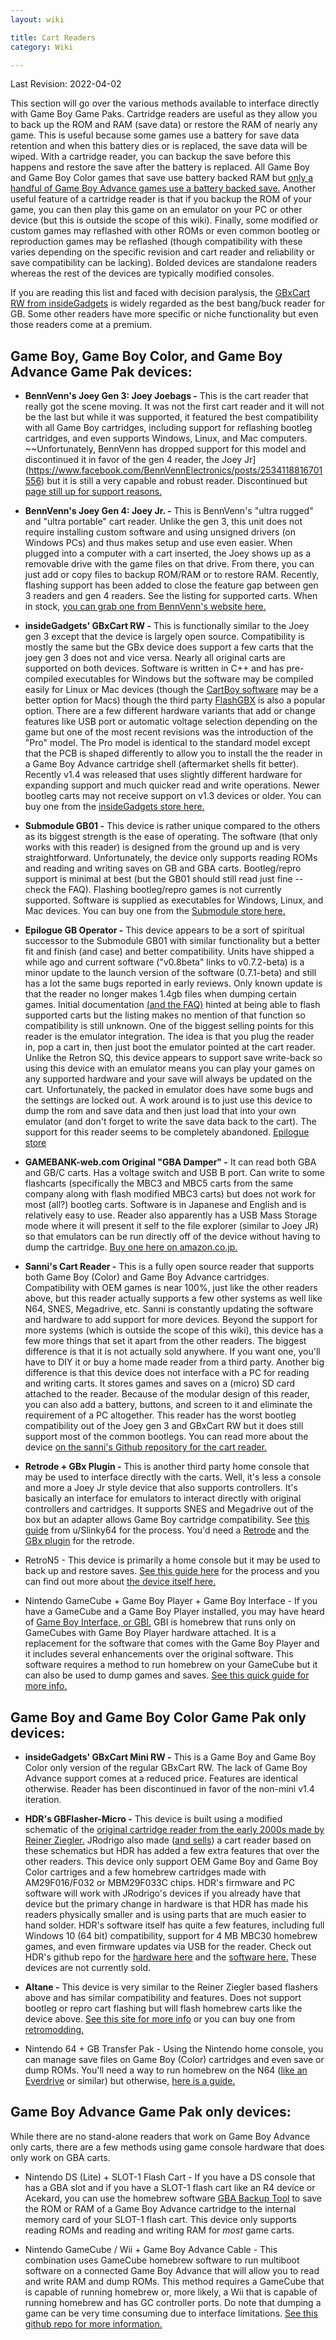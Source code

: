 ```yaml
---
layout: wiki

title: Cart Readers
category: Wiki

---
```

Last Revision: 2022-04-02

This section will go over the various methods available to interface directly with Game Boy Game Paks. Cartridge readers are useful as they allow you to back up the ROM and RAM (save data) or restore the RAM of nearly any game. This is useful because some games use a battery for save data retention and when this battery dies or is replaced, the save data will be wiped. With a cartridge reader, you can backup the save before this happens and restore the save after the battery is replaced. All Game Boy and Game Boy Color games that save use battery backed RAM but [only a handful of Game Boy Advance games use a battery backed save.](https://gbatemp.net/threads/gameboy-advance-gba-games-requiring-batteries.322803/) Another useful feature of a cartridge reader is that if you backup the ROM of your game, you can then play this game on an emulator on your PC or other device (but this is outside the scope of this wiki). Finally, some modified or custom games may reflashed with other ROMs or even common bootleg or reproduction games may be reflashed (though compatibility with these varies depending on the specific revision and cart reader and reliability or save compatibility can be lacking). Bolded devices are standalone readers whereas the rest of the devices are typically modified consoles.

If you are reading this list and faced with decision paralysis, the [GBxCart RW from insideGadgets](https://shop.insidegadgets.com/product/gbxcart-rw/) is widely regarded as the best bang/buck reader for GB. Some other readers have more specific or niche functionality but even those readers come at a premium. 
 

## Game Boy, Game Boy Color, and Game Boy Advance Game Pak devices: 
 
* **BennVenn's Joey Gen 3: Joey Joebags -** This is the cart reader that really got the scene moving. It was not the first cart reader and it will not be the last but while it was supported, it featured the best compatibility with all Game Boy cartridges, including support for reflashing bootleg cartridges, and even supports Windows, Linux, and Mac computers. ~~Unfortunately, BennVenn has dropped support for this model and discontinued it in favor of the gen 4 reader, the Joey Jr](https://www.facebook.com/BennVennElectronics/posts/2534118816701556) but it is still a very capable and robust reader. Discontinued but [page still up for support reasons.](https://bennvenn.myshopify.com/collections/game-cart-to-pc-interface/products/reader-writer-gen2)
 
* **BennVenn's Joey Gen 4: Joey Jr. -** This is BennVenn's "ultra rugged" and "ultra portable" cart reader. Unlike the gen 3, this unit does not require installing custom software and using unsigned drivers (on Windows PCs) and thus makes setup and use even easier. When plugged into a computer with a cart inserted, the Joey shows up as a removable drive with the game files on that drive. From there, you can just add or copy files to backup ROM/RAM or to restore RAM. Recently, flashing support has been added to close the feature gap between gen 3 readers and gen 4 readers. See the listing for supported carts. When in stock, [you can grab one from BennVenn's website here.](https://bennvenn.myshopify.com/collections/game-cart-to-pc-interface/products/usb-gb-c-cart-dumper-the-joey-jr?variant=12213934620775)
 
* **insideGadgets' GBxCart RW -** This is functionally similar to the Joey gen 3 except that the device is largely open source. Compatibility is mostly the same but the GBx device does support a few carts that the joey gen 3 does not and vice versa. Nearly all original carts are supported on both devices. Software is written in C++ and has pre-compiled executables for Windows but the software may be compiled easily for Linux or Mac devices (though the [CartBoy software](https://github.com/KevinVitale/CartBoy) may be a better option for Macs) though the third party [FlashGBX](https://github.com/lesserkuma/FlashGBX) is also a popular option. There are a few different hardware variants that add or change features like USB port or automatic voltage selection depending on the game but one of the most recent revisions was the introduction of the "Pro" model. The Pro model is identical to the standard model except that the PCB is shaped differently to allow you to install the the reader in a Game Boy Advance cartridge shell (aftermarket shells fit better). Recently v1.4 was released that uses slightly different hardware for expanding support and much quicker read and write operations. Newer bootleg carts may not receive support on v1.3 devices or older. You can buy one from the [insideGadgets store here.](https://shop.insidegadgets.com/product/gbxcart-rw/)

* **Submodule GB01 -** This device is rather unique compared to the others as its biggest strength is the ease of operating. The software (that only works with this reader) is designed from the ground up and is very straightforward. Unfortunately, the device only supports reading ROMs and reading and writing saves on GB and GBA carts. Bootleg/repro support is minimal at best (but the GB01 should still read just fine -- check the FAQ). Flashing bootleg/repro games is not currently supported. Software is supplied as executables for Windows, Linux, and Mac devices. You can buy one from the [Submodule store here.](https://submodule.co/)

* **Epilogue GB Operator -** This device appears to be a sort of spiritual successor to the Submodule GB01 with similar functionality but a better fit and finish (and case) and better compatibility. Units have shipped a while ago and current software ("v0.8beta" links to v0.7.2-beta) is a minor update to the launch version of the software (0.7.1-beta) and still has a lot the same bugs reported in early reviews. Only known update is that the reader no longer makes 1.4gb files when dumping certain games. Initial documentation [(and the FAQ)](https://support.epilogue.co/hc/en-us/articles/360018603960-What-is-the-GB-Operator-) hinted at being able to flash supported carts but the listing makes no mention of that function so compatibility is still unknown. One of the biggest selling points for this reader is the emulator integration. The idea is that you plug the reader in, pop a cart in, then just boot the emulator pointed at the cart reader. Unlike the Retron SQ, this device appears to support save write-back so using this device with an emulator means you can play your games on any supported hardware and your save will always be updated on the cart. Unfortunately, the packed in emulator does have some bugs and the settings are locked out. A work around is to just use this device to dump the rom and save data and then just load that into your own emulator (and don't forget to write the save data back to the cart). The support for this reader seems to be completely abandoned. [Epilogue store](https://www.epilogue.co/product/gb-operator)

* **GAMEBANK-web.com Original "GBA Damper" -** It can read both GBA and GB/C carts. Has a voltage switch and USB B port. Can write to some flashcarts (specifically the MBC3 and MBC5 carts from the same company along with flash modified MBC3 carts) but does not work for most (all?) bootleg carts. Software is in Japanese and English and is relatively easy to use. Reader also apparently has a USB Mass Storage mode where it will present it self to the file explorer (similar to Joey JR) so that emulators can be run directly off of the device without having to dump the cartridge. [Buy one here on amazon.co.jp.](https://www.amazon.co.jp/-/en/GAMEBANK-web-com-2251-Separately-Gameboy-Advance/dp/B0838CVZ49)
 
* **Sanni's Cart Reader -** This is a fully open source reader that supports both Game Boy (Color) and Game Boy Advance cartridges. Compatibility with OEM games is near 100%, just like the other readers above, but this reader actually supports a few other systems as well like N64, SNES, Megadrive, etc. Sanni is constantly updating the software and hardware to add support for more devices. Beyond the support for more systems (which is outside the scope of this wiki), this device has a few more things that set it apart from the other readers. The biggest difference is that it is not actually sold anywhere. If you want one, you'll have to DIY it or buy a home made reader from a third party. Another big difference is that this device does not interface with a PC for reading and writing carts. It stores games and saves on a (micro) SD card attached to the reader. Because of the modular design of this reader, you can also add a battery, buttons, and screen to it and eliminate the requirement of a PC altogether. This reader has the worst bootleg compatibility out of the Joey gen 3 and GBxCart RW but it does still support most of the common bootlegs. You can read more about the device [on the sanni's Github repository for the cart reader.](https://github.com/sanni/cartreader)

* **Retrode + GBx Plugin -** This is another third party home console that may be used to interface directly with the carts. Well, it's less a console and more a Joey Jr style device that also supports controllers. It's basically an interface for emulators to interact directly with original controllers and cartridges. It supports SNES and Megadrive out of the box but an adapter allows Game Boy cartridge compatibility. See [this guide](http://imgur.com/a/9NrzL) from u/Slinky64 for the process. You'd need a [Retrode](https://www.dragonbox.de/en/accessories/cartridge-dumper/retrode-2-cartridge-dumper) and the [GBx plugin](https://www.dragonbox.de/en/accessories/cartridge-dumper/retrode2-gbx-plugin-cartridge-dumper) for the retrode. 

* RetroN5 - This device is primarily a home console but it may be used to back up and restore saves. [See this guide here](http://gaming.stackexchange.com/a/228290) for the process and you can find out more about [the device itself here.](https://hyperkin.com/Retron5/)

* Nintendo GameCube + Game Boy Player + Game Boy Interface - If you have a GameCube and a Game Boy Player installed, you may have heard of [Game Boy Interface, or GBI.](https://www.retrorgb.com/gameboyinterface.html) GBI is homebrew that runs only on GameCubes with Game Boy Player hardware attached. It is a replacement for the software that comes with the Game Boy Player and it includes several enhancements over the original software. This software requires a method to run homebrew on your GameCube but it can also be used to dump games and saves. [See this quick guide for more info.](https://wiki.no-intro.org/index.php?title=Game_Boy_Advance_Dumping_Guide#Game_Boy_Player_Method)

## Game Boy and Game Boy Color Game Pak only devices: 

* **insideGadgets' GBxCart Mini RW -** This is a Game Boy and Game Boy Color only version of the regular GBxCart RW. The lack of Game Boy Advance support comes at a reduced price. Features are identical otherwise. Reader has been discontinued in favor of the non-mini v1.4 iteration.

* **HDR's GBFlasher-Micro -** This device is built using a modified schematic of the [original cartridge reader from the early 2000s made by Reiner Ziegler.](https://reinerziegler.de.mirrors.gg8.se/readplus.htm#GB_Flasher) JRodrigo also made ([and sells](https://www.tindie.com/products/JRodrigo/cart-flasher-for-gameboy/)) a cart reader based on these schematics but HDR has added a few extra features that over the other readers. This device only support OEM Game Boy and Game Boy Color cartriges and a few homebrew cartridges made with AM29F016/F032 or MBM29F033C chips. HDR's firmware and PC software will work with JRodrigo's devices if you already have that device but the primary change in hardware is that HDR has made his readers physically smaller and is using parts that are much easier to hand solder. HDR's software itself has quite a few features, including full Windows 10 (64 bit) compatibility, support for 4 MB MBC30 homebrew games, and even firmware updates via USB for the reader. Check out HDR's github repo for the [hardware here](https://github.com/HDR/GBFlasher-Micro) and the [software here.](https://github.com/HDR/GBFlasher-Software) These devices are not currently sold. 

* **Altane -** This device is very similar to the Reiner Ziegler based flashers above and has similar compatibility and features. Does not support bootleg or repro cart flashing but will flash homebrew carts like the device above. [See this site for more info](https://altane.gg8.se/) or you can buy one from [retromodding.](https://www.retromodding.com/products/altane?_pos=1&_sid=80c2aa509&_ss=r)

* Nintendo 64 + GB Transfer Pak - Using the Nintendo home console, you can manage save files on Game Boy (Color) cartridges and even save or dump ROMs. You'll need a way to run homebrew on the N64 ([like an Everdrive](https://krikzz.com/store/home/55-everdrive-64-x7.html) or similar) but otherwise, [here is a guide.](http://micro-64.com/features/gbromdumping.shtml)

## Game Boy Advance Game Pak only devices: 

While there are no stand-alone readers that work on Game Boy Advance only carts, there are a few methods using game console hardware that does only work on GBA carts. 

* Nintendo DS (Lite) + SLOT-1 Flash Cart - If you have a DS console that has a GBA slot and if you have a SLOT-1 flash cart like an R4 device or Acekard, you can use the homebrew software [GBA Backup Tool](https://www.gamebrew.org/wiki/GBA_Backup_Tool) to save the ROM or RAM of a Game Boy Advance cartridge to the internal memory card of your SLOT-1 flash cart. This device only supports reading ROMs and reading and writing RAM for *most* game carts. 

* Nintendo GameCube / Wii + Game Boy Advance Cable - This combination uses GameCube homebrew software to run multiboot software on a connected Game Boy Advance that will allow you to read and write RAM and dump ROMs. This method requires a GameCube that is capable of running homebrew or, more likely, a Wii that is capable of running homebrew and has GC controller ports. Do note that dumping a game can be very time consuming due to interface limitations. [See this github repo for more information.](https://github.com/FIX94/gba-link-cable-dumper)
